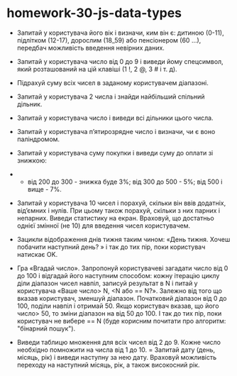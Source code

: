 # homework-30-js-data-types

- Запитай у користувача його вік і визначи, ким він є: дитиною (0-11), підлітком (12-17), дорослим (18_59) або пенсіонером (60 ...), передбач можливість введення невірних даних.
- Запитай у користувача число від 0 до 9 і виведи йому спецсимвол, який розташований на цій клавіші (1 !, 2 @, 3 # і т. д).
- Підрахуй суму всіх чисел в заданому користувачем діапазоні.
- Запитай у користувача 2 числа і знайди найбільший спільний дільник.
- Запитай у користувача число і виведи всі дільники цього числа.

- Запитай у користувача п’ятирозрядне число і визначи, чи є воно паліндромом.
- Запитай у користувача суму покупки і виведи суму до оплати зі знижкою:
- - від 200 до 300 - знижка буде 3%; 
від 300 до 500 - 5%;
від 500 і вище - 7%.
- Запитай у користувача 10 чисел і порахуй, скільки він ввів додатніх, від’ємних і нулів. При цьому також порахуй, скільки з них парних і непарних. Виведи статистику на екран. Враховуй, що достатньо однієї змінної (не 10) для введення чисел користувачем.
- Зацикли відображення днів тижня таким чином: «День тижня. Хочеш побачити наступний день? » і так до тих пір, поки користувач натискає OK.


- Гра «Вгадай число». Запропонуй користувачеві загадати число від 0 до 100 і відгадай його наступним способом: кожну ітерацію циклу діли діапазон чисел навпіл, записуй результат в N і питай у користувача «Ваше число> N, <N або == N?». Залежно від того що вказав користувач, зменшуй діапазон. Початковий діапазон від 0 до 100, поділи навпіл і отримай 50. Якщо користувач вказав, що його число> 50, то зміни діапазон на від 50 до 100. І так до тих пір, поки користувач не вибере == N (буде корисним почитати про алгоритм: "бінарний пошук").
- Виведи таблицю множення для всіх чисел від 2 до 9. Кожне число необхідно помножити на числа від 1 до 10.
= Запитай дату (день, місяць, рік) і виведи наступну за нею дату. Враховуй можливість переходу на наступний місяць, рік, а також високосний рік.
